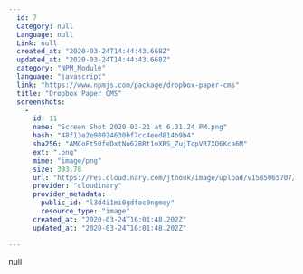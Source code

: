 ```yaml
---
  id: 7
  Category: null
  Language: null
  Link: null
  created_at: "2020-03-24T14:44:43.668Z"
  updated_at: "2020-03-24T14:44:43.668Z"
  category: "NPM_Module"
  language: "javascript"
  link: "https://www.npmjs.com/package/dropbox-paper-cms"
  title: "Dropbox Paper CMS"
  screenshots: 
    - 
      id: 11
      name: "Screen Shot 2020-03-21 at 6.31.24 PM.png"
      hash: "48f13e2e98024630bf7cc4eed814b9b4"
      sha256: "AMCoFt50feDxtNo628Rt1oXRS_ZujTcpVR7XO6Kca6M"
      ext: ".png"
      mime: "image/png"
      size: 393.78
      url: "https://res.cloudinary.com/jthouk/image/upload/v1585065707/l3d4i1mi0gdfoc0ngmoy.png"
      provider: "cloudinary"
      provider_metadata: 
        public_id: "l3d4i1mi0gdfoc0ngmoy"
        resource_type: "image"
      created_at: "2020-03-24T16:01:48.202Z"
      updated_at: "2020-03-24T16:01:48.202Z"

---
```

null
